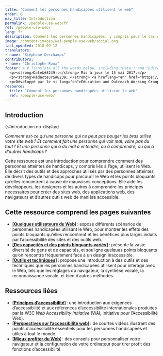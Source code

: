 ```yaml
---
title: "Comment les personnes handicapées utilisent le web"
order: 0
nav_title: Introduction
permalink: /people-use-web/fr
ref: /people-use-web/
lang: fr
description: Comment les personnes handicapées, y compris pour le cas des handicaps liés à l'âge, utilisent-elles le Web ?
image: /content-images/wai-people-use-web/social.png
last_updated: 2018-09-12
translators:
- name: "Stéphane Deschamps"
contributors:
- name: "Christophe Roux"
footer: > # Translate all the words below, including "Date:" and "Editor:". Do not change these dates.
  <p><strong>Date&#8239;:</strong> Mis à jour le 15 mai 2017.</p>
  <p><strong>Rédacteur&#8239;:</strong> <a hreflang="en" href="https://www.w3.org/People/shadi/">Shadi Abou_Zahra</a>. Rédactrice précédente&#8239;: <a hreflang="en" href="https://www.w3.org/People/Brewer/">Judy Brewer</a>. <a hreflang="en" href="https://www.w3.org/WAI/intro/people-use-web/acknowledgments">Remerciements</a>.</p>
  <p>Développé par le <i lang="en">Education and Outreach Working Group</i> (<a hreflang="en" href="http://www.w3.org/WAI/EO/">EOWG</a>). Développé précédemment avec le <a hreflang="en" href="https://www.w3.org/WAI/EO/2008/wai-age-tf">Groupe de Travail WAI-AGE</a>, avec le soutien du <a hreflang="en" href="https://www.w3.org/WAI/WAI-AGE/">Projet WAI-AGE</a>.</p>
resource:
  title: "Comment les personnes handicapées utilisent le web"
  ref: /people-use-web/
---
```


## Introduction
{:#introduction.no-display}

*Comment est-ce qu’une personne qui ne peut pas bouger les bras utilise votre site web&#8239;? Et comment fait une personne qui voit mal, voire pas du tout&#8239;? Et une personne qui a du mal à entendre, ou à comprendre, ou qui a d’autres handicaps&#8239;?*

Cette ressource est une introduction pour comprendre comment des personnes atteintes de handicaps, y compris liés à l’âge, utilisent le Web. Elle décrit des outils et des approches utilisés par des personnes atteintes de divers types de handicaps pour parcourir le Web et les points bloquants qu’elles rencontrent à cause de mauvaises conceptions. Elle aide les développeurs, les designers et les autres à comprendre les principes nécessaires pour créer des sites web, des applications web, des navigateurs et d’autres outils web de manière accessible.

## Cette ressource comprend les pages suivantes

-   **[[Quelques utilisateurs du Web]](/people-use-web/user-stories/)**&#8239;: expose différents scénarios de personnes handicapées utilisant le Web, pour montrer les effets des points bloquants qu’elles rencontrent et les bénéfices plus larges induits par l’accessibilité des sites et des outils web.
-   **[[Des capacités et des points bloquants variés]](/people-use-web/abilities-barriers/)**&#8239;: présente la vaste diversité de gens et de capacités, et souligne quelques points bloquants qu’on rencontre fréquemment face à un design inaccessible.
-   **[[Outils et techniques]](/people-use-web/tools-techniques/)**&#8239;: propose une introduction à des outils et des techniques que les personnes handicapées utilisent pour interagir avec le Web, tels que les réglages du navigateur, la synthèse vocale, la reconnaissance vocale, et bien d’autres méthodes.

## Ressources liées

-   **[[Principes d’accessibilité]](/fundamentals/accessibility-principles/)**&#8239;: une introduction aux exigences d’accessibilité et aux références d’accessibilité internationales produites par la W3C <i lang="en">Web Accessibility Initiative</i> (WAI, Initiative pour l’Accessibilité Web).
-   **[[Perspectives sur l’accessibilité web]](/perspective-videos/)**&#8239;: de courtes vidéos illustrant des points d’accessibilité essentiels pour les personnes handicapées et utiles à tout le monde.
-   **[[Mieux profiter du Web]](http://www.w3.org/WAI/users/browsing)**&#8239;: des conseils pour personnaliser votre navigateur et la configuration de votre ordinateur pour tirer profit des fonctions d’accessibilité.
